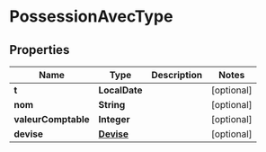 

# PossessionAvecType


## Properties

| Name | Type | Description | Notes |
|------------ | ------------- | ------------- | -------------|
|**t** | **LocalDate** |  |  [optional] |
|**nom** | **String** |  |  [optional] |
|**valeurComptable** | **Integer** |  |  [optional] |
|**devise** | [**Devise**](Devise.md) |  |  [optional] |




